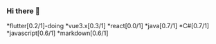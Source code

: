 ### Hi there 👋
*flutter[0.2/1]-doing
*vue3.x[0.3/1]
*react[0.0/1]
*java[0.7/1]
*C#[0.7/1]
*javascript[0.6/1]
*markdown[0.6/1] 
<!--
**caowujun/caowujun** is a ✨ _special_ ✨ repository because its `README.md` (this file) appears on your GitHub profile.

Here are some ideas to get you started:

- 🔭 I’m currently working on ...
- 🌱 I’m currently learning ...
- 👯 I’m looking to collaborate on ...
- 🤔 I’m looking for help with ...
- 💬 Ask me about ...
- 📫 How to reach me: ...
- 😄 Pronouns: ...
- ⚡ Fun fact: ...
-->
